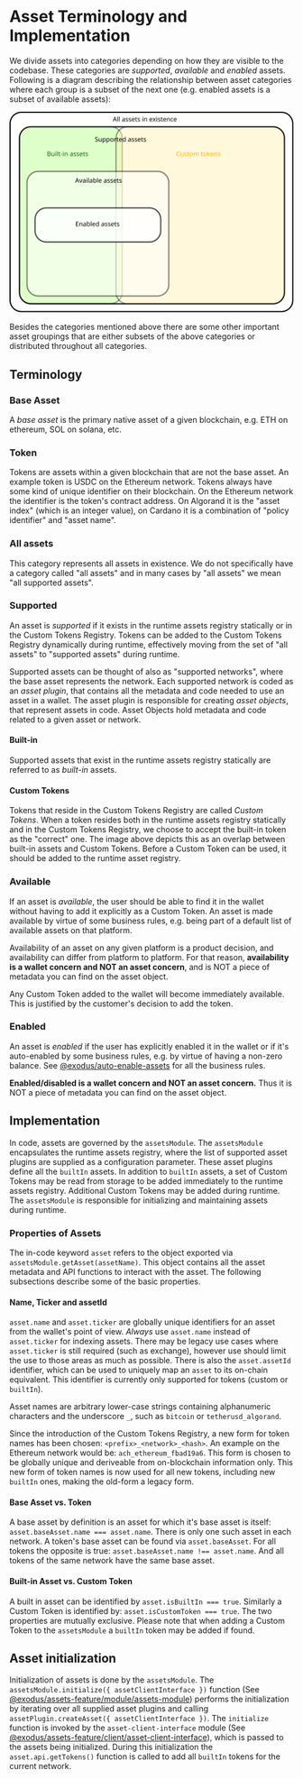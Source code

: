 # Asset Terminology and Implementation

We divide assets into categories depending on how they are visible to the codebase. These categories are _supported_, _available_ and _enabled_ assets. Following is a diagram describing the relationship between asset categories where each group is a subset of the next one (e.g. enabled assets is a subset of available assets):

![](asset-categories.svg)

Besides the categories mentioned above there are some other important asset groupings that are either subsets of the above categories or distributed throughout all categories.

## Terminology

### Base Asset

A _base asset_ is the primary native asset of a given blockchain, e.g. ETH on ethereum, SOL on solana, etc.

### Token

Tokens are assets within a given blockchain that are not the base asset. An example token is USDC on the Ethereum network. Tokens always have some kind of unique identifier on their blockchain. On the Ethereum network the identifier is the token's contract address. On Algorand it is the "asset index" (which is an integer value), on Cardano it is a combination of "policy identifier" and "asset name".

### All assets

This category represents all assets in existence. We do not specifically have a category called "all assets" and in many cases by "all assets" we mean "all supported assets".

### Supported

An asset is _supported_ if it exists in the runtime assets registry statically or in the Custom Tokens Registry. Tokens can be added to the Custom Tokens Registry dynamically during runtime, effectively moving from the set of "all assets" to "supported assets" during runtime.

Supported assets can be thought of also as "supported networks", where the base asset represents the network. Each supported network is coded as an _asset plugin_, that contains all the metadata and code needed to use an asset in a wallet. The asset plugin is responsible for creating _asset objects_, that represent assets in code. Asset Objects hold metadata and code related to a given asset or network.

#### Built-in

Supported assets that exist in the runtime assets registry statically are referred to as _built-in_ assets.

#### Custom Tokens

Tokens that reside in the Custom Tokens Registry are called _Custom Tokens_. When a token resides both in the runtime assets registry statically and in the Custom Tokens Registry, we choose to accept the built-in token as the "correct" one. The image above depicts this as an overlap between built-in assets and Custom Tokens. Before a Custom Token can be used, it should be added to the runtime asset registry.

### Available

If an asset is _available_, the user should be able to find it in the wallet without having to add it explicitly as a Custom Token. An asset is made available by virtue of some business rules, e.g. being part of a default list of available assets on that platform.

Availability of an asset on any given platform is a product decision, and availability can differ from platform to platform. For that reason, **availability is a wallet concern and NOT an asset concern**, and is NOT a piece of metadata you can find on the asset object.

Any Custom Token added to the wallet will become immediately available. This is justified by the customer's decision to add the token.

### Enabled

An asset is _enabled_ if the user has explicitly enabled it in the wallet or if it's auto-enabled by some business rules, e.g. by virtue of having a non-zero balance. See [@exodus/auto-enable-assets](https://github.com/ExodusMovement/exodus-hydra/tree/master/modules/auto-enable-assets) for all the business rules.

**Enabled/disabled is a wallet concern and NOT an asset concern.** Thus it is NOT a piece of metadata you can find on the asset object.

## Implementation

In code, assets are governed by the `assetsModule`. The `assetsModule` encapsulates the runtime assets registry, where the list of supported asset plugins are supplied as a configuration parameter. These asset plugins define all the `builtIn` assets. In addition to `builtIn` assets, a set of Custom Tokens may be read from storage to be added immediately to the runtime assets registry. Additional Custom Tokens may be added during runtime. The `assetsModule` is responsible for initializing and maintaining assets during runtime.

### Properties of Assets

The in-code keyword `asset` refers to the object exported via `assetsModule.getAsset(assetName)`. This object contains all the asset metadata and API functions to interact with the asset. The following subsections describe some of the basic properties.

#### Name, Ticker and assetId

`asset.name` and `asset.ticker` are globally unique identifiers for an asset from the wallet's point of view. _Always_ use `asset.name` instead of `asset.ticker` for indexing assets. There may be legacy use cases where `asset.ticker` is still required (such as exchange), however use should limit the use to those areas as much as possible. There is also the `asset.assetId` identifier, which can be used to uniquely map an `asset` to its on-chain equivalent. This identifier is currently only supported for tokens (custom or `builtIn`).

Asset names are arbitrary lower-case strings containing alphanumeric characters and the underscore `_`, such as `bitcoin` or `tetherusd_algorand`.

Since the introduction of the Custom Tokens Registry, a new form for token names has been chosen: `<prefix>_<network>_<hash>`. An example on the Ethereum network would be: `ach_ethereum_fbad19a6`. This form is chosen to be globally unique and deriveable from on-blockchain information only. This new form of token names is now used for all new tokens, including new `builtIn` ones, making the old-form a legacy form.

#### Base Asset vs. Token

A base asset by definition is an asset for which it's base asset is itself: `asset.baseAsset.name === asset.name`. There is only one such asset in each network. A token's base asset can be found via `asset.baseAsset`. For all tokens the opposite is true: `asset.baseAsset.name !== asset.name`. And all tokens of the same network have the same base asset.

#### Built-in Asset vs. Custom Token

A built in asset can be identified by `asset.isBuiltIn === true`. Similarly a Custom Token is identified by: `asset.isCustomToken === true`. The two properties are mutually exclusive. Please note that when adding a Custom Token to the `assetsModule` a `builtIn` token may be added if found.

## Asset initialization

Initialization of assets is done by the `assetsModule`. The `assetsModule.initialize({ assetClientInterface })` function (See [@exodus/assets-feature/module/assets-module](https://github.com/ExodusMovement/exodus-hydra/blob/101f5f3edbf0e24698ae9420331f551b37e71e97/features/assets-feature/module/assets-module.js#L137)) performs the initialization by iterating over all supplied asset plugins and calling `assetPlugin.createAsset({ assetClientInterface })`. The `initialize` function is invoked by the `asset-client-interface` module (See [@exodus/assets-feature/client/asset-client-interface](https://github.com/ExodusMovement/exodus-hydra/blob/df90160623e62d1118ed11b887173966d8924350/features/assets-feature/client/asset-client-interface.js#L43)), which is passed to the assets being initialized. During this initialization the `asset.api.getTokens()` function is called to add all `builtIn` tokens for the current network.
